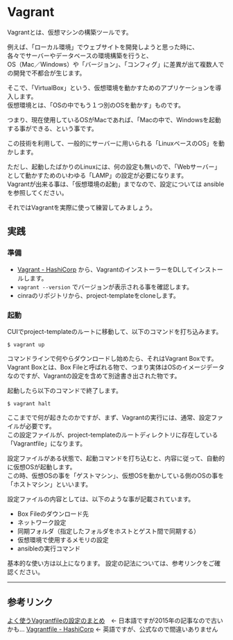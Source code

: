 # Vagrant

Vagrantとは、仮想マシンの構築ツールです。

例えば、「ローカル環境」でウェブサイトを開発しようと思った時に、  
各々でサーバーやデータベースの環境構築を行うと、  
OS（Mac／Windows）や「バージョン」、「コンフィグ」に差異が出て複数人での開発で不都合が生じます。

そこで、「VirtualBox」という、仮想環境を動かすためのアプリケーションを導入します。  
仮想環境とは、「OSの中でもう１つ別のOSを動かす」ものです。

つまり、現在使用しているOSがMacであれば、「Macの中で、Windowsを起動する事ができる、という事です。

この技術を利用して、一般的にサーバーに用いられる「LinuxベースのOS」を動かします。

ただし、起動したばかりのLinuxには、何の設定も無いので、「Webサーバー」として動かすためのいわゆる「LAMP」の設定が必要になります。  
Vagrantが出来る事は、「仮想環境の起動」までなので、設定については ansible を参照してください。

それではVagrantを実際に使って練習してみましょう。

## 実践

### 準備

- [Vagrant - HashiCorp](https://www.vagrantup.com/) から、VagrantのインストーラーをDLしてインストールします。
- `vagrant --version` でバージョンが表示される事を確認します。
- cinraのリポジトリから、project-templateをcloneします。

### 起動

CUIでproject-templateのルートに移動して、以下のコマンドを打ち込みます。

```
$ vagrant up
```

コマンドラインで何やらダウンロードし始めたら、それはVagrant Boxです。  
Vagrant Boxとは、Box Fileと呼ばれる物で、つまり実体はOSのイメージデータなのですが、Vagrantの設定を含めて別途書き出された物です。

起動したら以下のコマンドで終了します。

```
$ vagrant halt
```

ここまでで何が起きたのかですが、まず、Vagrantの実行には、通常、設定ファイルが必要です。  
この設定ファイルが、project-templateのルートディレクトリに存在している「Vagrantfile」になります。

設定ファイルがある状態で、起動コマンドを打ち込むと、内容に従って、自動的に仮想OSが起動します。  
この時、仮想OSの事を「ゲストマシン」、仮想OSを動かしている側のOSの事を「ホストマシン」といいます。

設定ファイルの内容としては、以下のような事が記載されています。

- Box Fileのダウンロード先
- ネットワーク設定
- 同期フォルダ（指定したフォルダをホストとゲスト間で同期する）
- 仮想環境で使用するメモリの設定
- ansibleの実行コマンド

基本的な使い方は以上になります。
設定の記法については、参考リンクをご確認ください。

---

## 参考リンク

[よく使うVagrantfileの設定のまとめ](https://www.virment.com/vagrantfile-settings/)　← 日本語ですが2015年の記事なので古いかも…
[Vagrantfile - HashiCorp](https://www.vagrantup.com/docs/vagrantfile/) ← 英語ですが、公式なので間違いありません